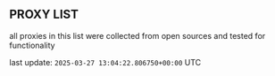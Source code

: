 ## PROXY LIST

all proxies in this list were collected from open sources and tested for functionality

last update: `2025-03-27 13:04:22.806750+00:00` UTC